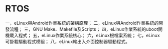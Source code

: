 # RTOS
一，eLinux與Android作業系統的架構原理； 二，eLinux與Android作業系統的開發流程； 三，GNU Make、Makefile及Scripts； 四，eLinux作業系統的uboot開機載入程式； 五，eLinux作業系統核心； 六，eLinux根檔案系統； 七，eLinux可掛載驅動程式模組； 八，eLinux輸出入介面控制器驅動程式。
